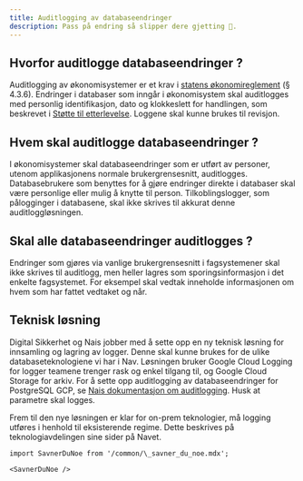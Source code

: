 ```yaml
---
title: Auditlogging av databaseendringer
description: Pass på endring så slipper dere gjetting 🔎.
---
```


## Hvorfor auditlogge databaseendringer ?

Auditlogging av økonomisystemer er et krav i [statens økonomireglement](https://www.regjeringen.no/globalassets/upload/fin/vedlegg/okstyring/reglement_for_okonomistyring_i_staten.pdf) (§ 4.3.6). Endringer i databaser som inngår i økonomisystem skal auditlogges med personlig identifikasjon, dato og klokkeslett for handlingen, som beskrevet i [Støtte til etterlevelse](https://etterlevelse.ansatt.nav.no/krav/125/2). Loggene skal kunne brukes til revisjon.

## Hvem skal auditlogge databaseendringer ?

I økonomisystemer skal databaseendringer som er utført av personer, utenom applikasjonens normale brukergrensesnitt, auditlogges. Databasebrukere som benyttes for å gjøre endringer direkte i databaser skal være personlige eller mulig å knytte til person. Tilkoblingslogger, som pålogginger i databasene, skal ikke skrives til akkurat denne auditloggløsningen.

## Skal alle databaseendringer auditlogges ?

Endringer som gjøres via vanlige brukergrensesnitt i fagsystemener skal ikke skrives til auditlogg, men heller lagres som sporingsinformasjon i det enkelte fagsystemet. For eksempel skal vedtak inneholde informasjonen om hvem som har fattet vedtaket og når.


## Teknisk løsning

Digital Sikkerhet og Nais jobber med å sette opp en ny teknisk løsning for innsamling og lagring av logger. Denne skal kunne brukes for de ulike databaseteknologiene vi har i Nav. Løsningen bruker Google Cloud Logging for logger teamene trenger rask og enkel tilgang til, og Google Cloud Storage for arkiv. For å sette opp auditlogging av databaseendringer for PostgreSQL GCP, se [Nais dokumentasjon om auditlogging](https://doc.nais.io/persistence/cloudsql/how-to/enable-auditing/). Husk at parametre skal logges.

Frem til den nye løsningen er klar for on-prem teknologier, må logging utføres i henhold til eksisterende regime. Dette beskrives på teknologiavdelingen sine sider på Navet.

```mdx-code-block
import SavnerDuNoe from '/common/\_savner_du_noe.mdx';

<SavnerDuNoe />
```